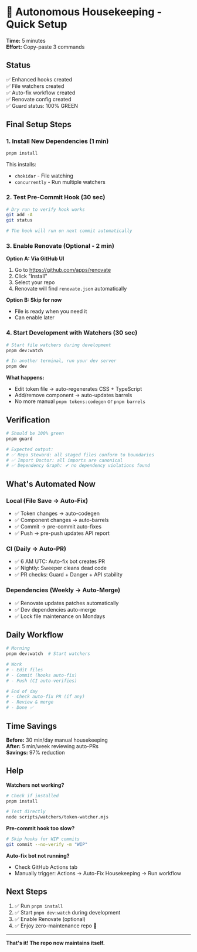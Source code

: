 # 🚀 Autonomous Housekeeping - Quick Setup

**Time:** 5 minutes  
**Effort:** Copy-paste 3 commands

## Status

✅ Enhanced hooks created  
✅ File watchers created  
✅ Auto-fix workflow created  
✅ Renovate config created  
✅ Guard status: 100% GREEN

## Final Setup Steps

### 1. Install New Dependencies (1 min)

```bash
pnpm install
```

This installs:
- `chokidar` - File watching
- `concurrently` - Run multiple watchers

### 2. Test Pre-Commit Hook (30 sec)

```bash
# Dry run to verify hook works
git add -A
git status

# The hook will run on next commit automatically
```

### 3. Enable Renovate (Optional - 2 min)

**Option A: Via GitHub UI**
1. Go to https://github.com/apps/renovate
2. Click "Install"
3. Select your repo
4. Renovate will find `renovate.json` automatically

**Option B: Skip for now**
- File is ready when you need it
- Can enable later

### 4. Start Development with Watchers (30 sec)

```bash
# Start file watchers during development
pnpm dev:watch

# In another terminal, run your dev server
pnpm dev
```

**What happens:**
- Edit token file → auto-regenerates CSS + TypeScript
- Add/remove component → auto-updates barrels
- No more manual `pnpm tokens:codegen` or `pnpm barrels`

## Verification

```bash
# Should be 100% green
pnpm guard

# Expected output:
# ✅ Repo Steward: all staged files conform to boundaries
# ✅ Import Doctor: all imports are canonical
# ✅ Dependency Graph: ✔ no dependency violations found
```

## What's Automated Now

### Local (File Save → Auto-Fix)
- ✅ Token changes → auto-codegen
- ✅ Component changes → auto-barrels
- ✅ Commit → pre-commit auto-fixes
- ✅ Push → pre-push updates API report

### CI (Daily → Auto-PR)
- ✅ 6 AM UTC: Auto-fix bot creates PR
- ✅ Nightly: Sweeper cleans dead code
- ✅ PR checks: Guard + Danger + API stability

### Dependencies (Weekly → Auto-Merge)
- ✅ Renovate updates patches automatically
- ✅ Dev dependencies auto-merge
- ✅ Lock file maintenance on Mondays

## Daily Workflow

```bash
# Morning
pnpm dev:watch  # Start watchers

# Work
# - Edit files
# - Commit (hooks auto-fix)
# - Push (CI auto-verifies)

# End of day
# - Check auto-fix PR (if any)
# - Review & merge
# - Done ✅
```

## Time Savings

**Before:** 30 min/day manual housekeeping  
**After:** 5 min/week reviewing auto-PRs  
**Savings:** 97% reduction

## Help

**Watchers not working?**
```bash
# Check if installed
pnpm install

# Test directly
node scripts/watchers/token-watcher.mjs
```

**Pre-commit hook too slow?**
```bash
# Skip hooks for WIP commits
git commit --no-verify -m "WIP"
```

**Auto-fix bot not running?**
- Check GitHub Actions tab
- Manually trigger: Actions → Auto-Fix Housekeeping → Run workflow

## Next Steps

1. ✅ Run `pnpm install`
2. ✅ Start `pnpm dev:watch` during development
3. ✅ Enable Renovate (optional)
4. ✅ Enjoy zero-maintenance repo 🎉

---

**That's it! The repo now maintains itself.**
